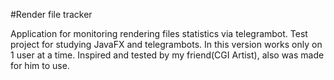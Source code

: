 #Render file tracker

Application for monitoring rendering files statistics via telegrambot.
Test project for studying JavaFX and telegrambots.
In this version works only on 1 user at a time.
Inspired and tested by my friend(CGI Artist), also was made for him to use.


